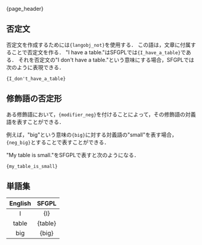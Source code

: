 {page_header}

## 否定文

否定文を作成するためには```{langobj_not}```を使用する．
この語は，文章に付属することで否定文を作る．
"I have a table."はSFGPLでは```{I_have_a_table}```である．
それを否定文の"I don't have a table."という意味にする場合，SFGPLでは次のように表現できる．

```SFGPL
{I_don't_have_a_table}
```

## 修飾語の否定形

ある修飾語において，```{modifier_neg}```を付けることによって，その修飾語の対義語を表すことができる．

例えば，"big"という意味の```{big}```に対する対義語の"small"を表す場合，```{neg_big}```とすることで表すことができる．

"My table is small."をSFGPLで表すと次のようになる．

```SFGPL
{my_table_is_small}
```

## 単語集

|English|SFGPL|
|:-:|:-:|
|I|{I}|
|table|{table}|
|big|{big}|
